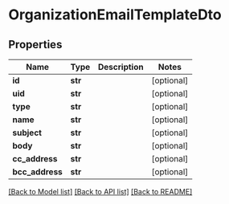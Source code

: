 # OrganizationEmailTemplateDto

## Properties
Name | Type | Description | Notes
------------ | ------------- | ------------- | -------------
**id** | **str** |  | [optional] 
**uid** | **str** |  | [optional] 
**type** | **str** |  | [optional] 
**name** | **str** |  | [optional] 
**subject** | **str** |  | [optional] 
**body** | **str** |  | [optional] 
**cc_address** | **str** |  | [optional] 
**bcc_address** | **str** |  | [optional] 

[[Back to Model list]](../README.md#documentation-for-models) [[Back to API list]](../README.md#documentation-for-api-endpoints) [[Back to README]](../README.md)

